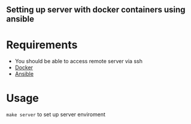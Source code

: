 ## Setting up server with docker containers using ansible

# Requirements
* You should be able to access remote server via ssh
* [Docker](https://www.docker.com/)
* [Ansible](https://www.ansible.com/)

# Usage
`make server` to set up server enviroment 

